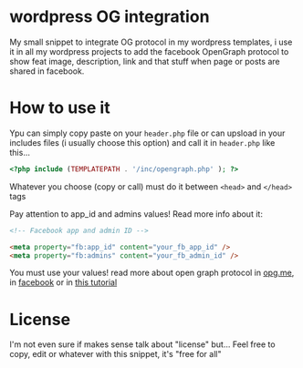 wordpress OG integration
========================

My small snippet to integrate OG protocol in my wordpress templates, i use it in all my wordpress projects to add the facebook OpenGraph protocol to show feat image, description, link and that stuff when page or posts are shared in facebook.

How to use it
=============

Ypu can simply copy paste on your `header.php` file or can upsload in your includes files (i usually choose this option) and call it in `header.php` like this...

```php
<?php include (TEMPLATEPATH . '/inc/opengraph.php' ); ?>
```

Whatever you choose (copy or call) must do it between `<head>` and `</head>` tags

Pay attention to app_id and admins values! Read more info about it:

```html
<!-- Facebook app and admin ID -->  

<meta property="fb:app_id" content="your_fb_app_id" />  
<meta property="fb:admins" content="your_fb_admin_id" />  
```

You must use your values! read more about open graph protocol in <a href="http://ogp.me/">opg.me</a>, in <a href="https://developers.facebook.com/docs/opengraph/getting-started/">facebook</a> or in <a href="http://www.hyperarts.com/blog/how-to-create-facebook-application-to-get-an-app-id-for-your-website/">this tutorial</a>

License
=======

I'm not even sure if makes sense talk about "license" but... Feel free to copy, edit or whatever with this snippet, it's "free for all"

